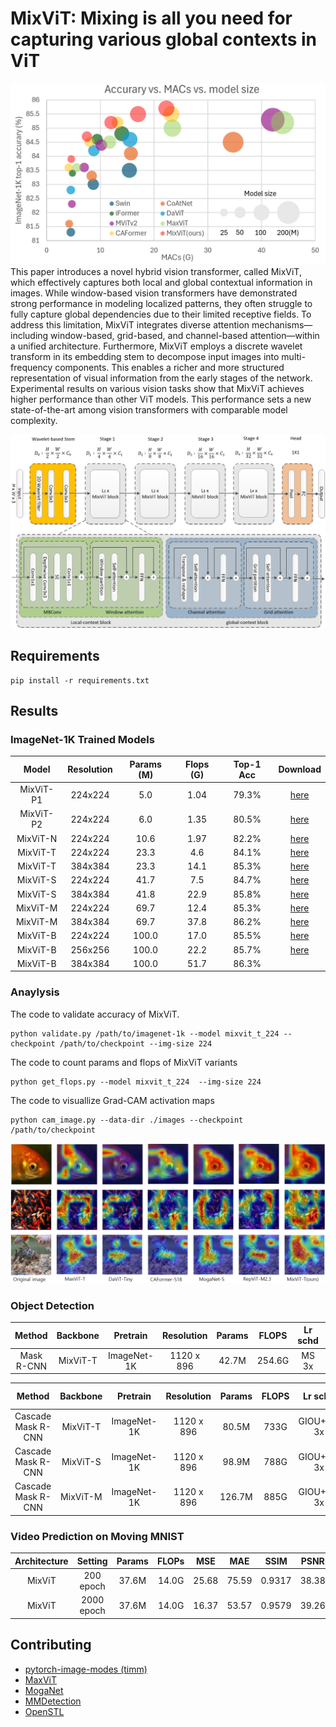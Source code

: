 # MixViT: Mixing is all you need for capturing various global contexts in ViT

![Acc](./fig1.png)
This paper introduces a novel hybrid vision transformer, called MixViT, which effectively captures both local and global contextual information in images. While window-based vision transformers have demonstrated strong performance in modeling localized patterns, they often struggle to fully capture global dependencies due to their limited receptive fields. To address this limitation, MixViT integrates diverse attention mechanisms—including window-based, grid-based, and channel-based attention—within a unified architecture. Furthermore, MixViT employs a discrete wavelet transform in its embedding stem to decompose input images into multi-frequency components. This enables a richer and more structured representation of visual information from the early stages of the network. Experimental results on various vision tasks show that MixViT achieves higher performance than other ViT models. This performance sets a new state-of-the-art among vision transformers with comparable model complexity. 

![Model](./fig3.png)

## Requirements

```
pip install -r requirements.txt
```

## Results

### ImageNet-1K Trained Models

|   Model   | Resolution | Params (M) | Flops (G) | Top-1 Acc | Download |
| :-------: | :--------: | :--------: | :-------: | :-------: | :------: |
| MixViT-P1 |   224x224  |     5.0    |    1.04   |   79.3%   | [here](https://drive.google.com/file/d/1qy1fOaXMjIBR1brwZ39x26c7H9hWdKAl/view?usp=sharing) |
| MixViT-P2 |   224x224  |     6.0    |    1.35   |   80.5%   | [here](https://drive.google.com/file/d/1O11PYA3KVq-k9loP1DOGmZH0hta3bRdc/view?usp=sharing)    |
| MixViT-N  |   224x224  |    10.6    |    1.97   |   82.2%   | [here](https://drive.google.com/file/d/12B2cATh5tiPz6Oh1Ww3ozv6Cf3ApDyCo/view?usp=sharing)    |
| MixViT-T  |   224x224  |    23.3    |    4.6    |   84.1%   | [here](https://drive.google.com/file/d/1i5XdYL0hav53-Avq3pzkEyuuL3QwpcLm/view?usp=drive_link) |
| MixViT-T  |   384x384  |    23.3    |   14.1    |   85.3%   | [here](https://drive.google.com/file/d/13uOPDiZBRvKQ8Wqtxv6x9o_Qq8usG4aN/view?usp=sharing)    |
| MixViT-S  |   224x224  |    41.7    |    7.5    |   84.7%   | [here](https://drive.google.com/file/d/1H7jGSuBTLOiKPABwzq1VtEq_OPovnhYj/view?usp=drive_link) |
| MixViT-S  |   384x384  |    41.8    |   22.9    |   85.8%   | [here](https://drive.google.com/file/d/1nBiqod8RU3ru7XL4CYF-AVuW0Agjc3i5/view?usp=sharing) |
| MixViT-M  |   224x224  |    69.7    |   12.4    |   85.3%   | [here](https://drive.google.com/file/d/1y9LDTL8anAEqVBqnZvFaJMtOw3z8LRpz/view?usp=sharing) |
| MixViT-M  |   384x384  |    69.7    |   37.8    |   86.2%   | [here](https://drive.google.com/file/d/1XC7FJmMY4nNF-_4lu7CpG_WqHMPyqVGW/view?usp=sharing) |
| MixViT-B  |   224x224  |   100.0    |   17.0    |   85.5%   | [here](https://drive.google.com/file/d/1N9I-3_Kjbgx3Az5bIgwdDnjK0FIISh1S/view?usp=sharing)    |
| MixViT-B  |   256x256  |   100.0    |   22.2    |   85.7%   | [here](https://drive.google.com/file/d/1sGRFU1SAVIvcyCR0-7io1spqUQe5lUGq/view?usp=sharing)    |
| MixViT-B  |   384x384  |   100.0    |   51.7    |   86.3%   | |

### Anaylysis 
The code to validate accuracy of MixViT.
```shell
python validate.py /path/to/imagenet-1k --model mixvit_t_224 --checkpoint /path/to/checkpoint --img-size 224
```

The code to count params and flops of MixViT variants
```shell
python get_flops.py --model mixvit_t_224  --img-size 224
```

The code to visuallize Grad-CAM activation maps
```shell
python cam_image.py --data-dir ./images --checkpoint /path/to/checkpoint
```
![cam_image](./fig2.png)

### Object Detection
|   Method   | Backbone |   Pretrain  | Resolution | Params | FLOPS  | Lr schd | box mAP | AP50 | AP75 | mask mAP | AP50 | AP75 | Download |
| :--------: | :------: | :---------: | :--------: | :----: | :----: | :-----: | :-----: | :--: | :--: | :------: | :--: | :--: | :------: |
| Mask R-CNN | MixViT-T | ImageNet-1K | 1120 x 896 |  42.7M | 254.6G |  MS 3x  |   48.6  | 70.6 | 53.6 |   43.7   | 67.6 | 47.2 | [here](https://drive.google.com/file/d/1h0E4pVdz3QOiT_5eg46FPd5kc7Yr3NBt/view?usp=drive_link) |

|       Method       | Backbone |   Pretrain  | Resolution | Params | FLOPS |  Lr schd   | box mAP | AP50 | AP75 | mask mAP | AP50 | AP75 | Download |
| :----------------: | :------: | :---------: | :--------: | :----: | :---: | :--------: | :-----: | :--: | :--: | :------: | :--: | :--: | :------: |
| Cascade Mask R-CNN | MixViT-T | ImageNet-1K | 1120 x 896 |  80.5M |  733G | GIOU+MS 3x |  52.3   | 71.1 | 56.6 |  45.2    | 68.4 | 49.0 | [here](https://drive.google.com/file/d/1XS2FZre0QcdbC4teWoDZBt9IDOvBjJfu/view?usp=drive_link) |
| Cascade Mask R-CNN | MixViT-S | ImageNet-1K | 1120 x 896 |  98.9M |  788G | GIOU+MS 3x |  53.2   | 72.2 | 57.9 |  46.0    | 69.6 | 49.9 | [here](https://drive.google.com/file/d/1QvN5exdoPUH-aseNuf2oBudX5RbbKWrs/view?usp=drive_link) |
| Cascade Mask R-CNN | MixViT-M | ImageNet-1K | 1120 x 896 | 126.7M |  885G | GIOU+MS 3x |  53.6   | 72.4 | 58.2 |  46.4    | 69.8 | 50.5 | [here](https://drive.google.com/file/d/1521Uu4TtgDfMaVdH2cIEtya_8L0Xu0YS/view?usp=drive_link) |


### Video Prediction on Moving MNIST
| Architecture |   Setting  | Params | FLOPs |  MSE  |  MAE  |  SSIM  |  PSNR | Download |
| :----------: | :--------: | :----: | :---: | :---: | :---: | :----: | :---: | :------: |
|   MixViT     |  200 epoch |  37.6M | 14.0G | 25.68 | 75.59 | 0.9317 | 38.38 | [here](https://drive.google.com/file/d/1yAO4uUK1H9ir9BuR3GYb3roiuz2RZr54/view?usp=drive_link) |
|   MixViT     | 2000 epoch |  37.6M | 14.0G | 16.37 | 53.57 | 0.9579 | 39.26 | [here](https://drive.google.com/file/d/1TZyKG5IfOzNArwJy6GJwdILiHZxSY0fW/view?usp=drive_link) |


## Contributing
- [pytorch-image-modes (timm)](https://github.com/huggingface/pytorch-image-models)
- [MaxViT](https://github.com/google-research/maxvit)
- [MogaNet](https://github.com/Westlake-AI/MogaNet) 
- [MMDetection](https://github.com/open-mmlab/mmdetection)
- [OpenSTL](https://github.com/chengtan9907/OpenSTL)
